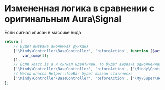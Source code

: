 # Измененная логика в сравнении с оригинальным Aura\Signal

Если сигнал описан в массиве вида

```php
return [
    // Будет вызвана анонимная функция
    ['\Mindy\Controller\BaseController', 'beforeAction', function ($action) {
        var_dump(1);
    }],
    // Если класс is_a и сигнал идентичен, то будет вызвана одноименная функция в классе отправителе
    ['\Mindy\Controller\BaseController', 'beforeAction', ['\Mindy\Controller\BaseController', 'beforeAction']],
    // Метод класса Helper::fooBar будет вызван статически
    ['\Mindy\Controller\BaseController', 'beforeAction', ['\My\Super\Helper', 'fooBar']],
];
```
